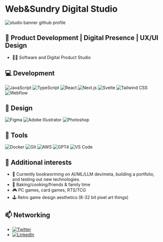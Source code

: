 # Web&Sundry Digital Studio

<div align="left">
  <img src="https://drive.google.com/uc?id=1xR8TwqclJGpNOBhPndrAVeXifbt-gORB" alt="studio banner github profile" style="max-width: 100%; height: auto;">
</div>

## 🚀 Product Development | Digital Presence | UX/UI Design

- 👨‍💻 Software and Digital Product Studio
## 💻 Development

![JavaScript](https://img.shields.io/badge/-black?style=flat&logo=javascript) ![TypeScript](https://img.shields.io/badge/-black?style=flat&logo=typescript) ![React](https://img.shields.io/badge/-black?style=flat&logo=react) ![Next.js](https://img.shields.io/badge/-black?style=flat&logo=next.js) ![Svelte](https://img.shields.io/badge/-black?style=flat&logo=svelte) ![Tailwind CSS](https://img.shields.io/badge/-black?style=flat&logo=tailwind-css) ![Webflow](https://img.shields.io/badge/-black?style=flat&logo=webflow)

## 🎨 Design

![Figma](https://img.shields.io/badge/-black?style=flat&logo=figma) ![Adobe Illustrator](https://img.shields.io/badge/-black?style=flat&logo=adobe-illustrator) ![Photoshop](https://img.shields.io/badge/-black?style=flat&logo=adobe-photoshop)

## 🐳 Tools

![Docker](https://img.shields.io/badge/-black?style=flat&logo=docker) ![Git](https://img.shields.io/badge/-black?style=flat&logo=git) ![AWS](https://img.shields.io/badge/-black?style=flat&logo=amazon-aws) ![GPT4](https://img.shields.io/badge/-black?style=flat&logo=openai) ![VS Code](https://img.shields.io/badge/-black?style=flat&logo=visual-studio-code)

## 🎯 Additional interests

- 🌱 Currently bookworming on AI/ML/LLM dev/meta, building a portfolio, and testing out new technologies.
- 🧁 Baking/cooking/friends & family time
- 🎮 PC games, card games, RTS/TCG
- 🕹 Retro game design aesthetics (8-32 bit pixel art things)

## 📫 Networking

- [![Twitter](https://img.shields.io/badge/-black?style=flat&logo=twitter&logoColor=white&labelColor=black)](https://twitter.com/roody_ws)
- [![LinkedIn](https://img.shields.io/badge/-black?style=flat&logo=linkedin&logoColor=white&labelColor=black)](https://www.linkedin.com/in/adam-rood-47362865/)
